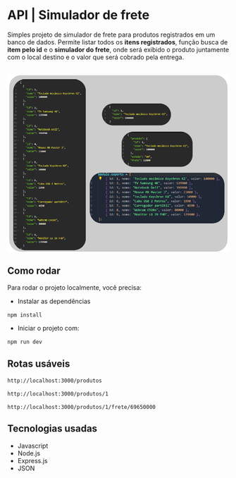 # API | Simulador de frete

Simples projeto de simulador de frete para produtos registrados em um banco de dados. Permite listar todos os **itens registrados**, função busca de **item pelo id** e o **simulador do frete**, onde será exibido o produto juntamente com o local destino e o valor que será cobrado pela entrega.

<br>
<img align=center src="img/img-readme.png">

## Como rodar

Para rodar o projeto localmente, você precisa:

- Instalar as dependências

```shell
npm install
```

- Iniciar o projeto com:

```shell
npm run dev
```

## Rotas usáveis 
```shell
http://localhost:3000/produtos
```
```shell
http://localhost:3000/produtos/1
```
```shell
http://localhost:3000/produtos/1/frete/69650000
```

## Tecnologias usadas
- Javascript
- Node.js
- Express.js
- JSON
